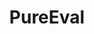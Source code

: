 ---
layout: home

title: PureEval
titleTemplate: A JavaScript Functional Programming Toolset

hero:
  name: PureEval
  text: Functional Programming in JavaScript
  tagline: 即开即用的 JavaScript 函数式编程库。
  actions:
    - theme: brand
      text: Get Started (English)
      link: /guide/getting-started
    - theme: alt
      text: 在 GitHub 上查看
      link: https://github.com/PureEval/PureEval
    - theme: alt
      text: API 参考
      link: /cn/api/
    - theme: alt
      text: Blog
      link: /blog/index

# features:
#   - title: Currying or Partial Evaluation
#     details: Support for functions with arbitrary arguments to be curried.
#   - title: Everything you need for Functional Programming with JavaScript
#     details: PureEval has built-in Monad and Optics components, and unique non-variable binding iterate strategy included.
#   - title: Lightweight
#     details: PureEval is lightweight and easy to integrate.
---
